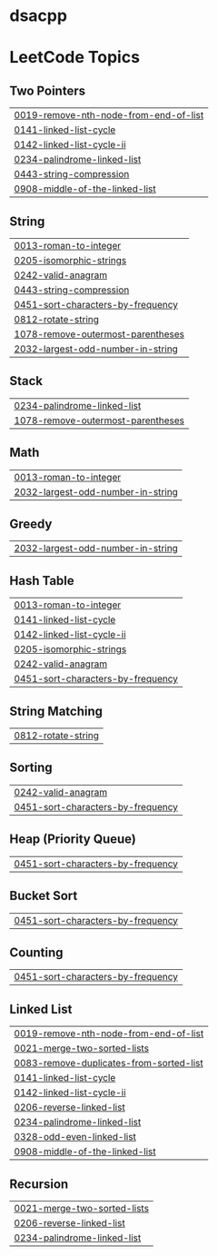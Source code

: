 # dsacpp
<!---LeetCode Topics Start-->
# LeetCode Topics
## Two Pointers
|  |
| ------- |
| [0019-remove-nth-node-from-end-of-list](https://github.com/ujjwal-py/dsacpp/tree/master/0019-remove-nth-node-from-end-of-list) |
| [0141-linked-list-cycle](https://github.com/ujjwal-py/dsacpp/tree/master/0141-linked-list-cycle) |
| [0142-linked-list-cycle-ii](https://github.com/ujjwal-py/dsacpp/tree/master/0142-linked-list-cycle-ii) |
| [0234-palindrome-linked-list](https://github.com/ujjwal-py/dsacpp/tree/master/0234-palindrome-linked-list) |
| [0443-string-compression](https://github.com/ujjwal-py/dsacpp/tree/master/0443-string-compression) |
| [0908-middle-of-the-linked-list](https://github.com/ujjwal-py/dsacpp/tree/master/0908-middle-of-the-linked-list) |
## String
|  |
| ------- |
| [0013-roman-to-integer](https://github.com/ujjwal-py/dsacpp/tree/master/0013-roman-to-integer) |
| [0205-isomorphic-strings](https://github.com/ujjwal-py/dsacpp/tree/master/0205-isomorphic-strings) |
| [0242-valid-anagram](https://github.com/ujjwal-py/dsacpp/tree/master/0242-valid-anagram) |
| [0443-string-compression](https://github.com/ujjwal-py/dsacpp/tree/master/0443-string-compression) |
| [0451-sort-characters-by-frequency](https://github.com/ujjwal-py/dsacpp/tree/master/0451-sort-characters-by-frequency) |
| [0812-rotate-string](https://github.com/ujjwal-py/dsacpp/tree/master/0812-rotate-string) |
| [1078-remove-outermost-parentheses](https://github.com/ujjwal-py/dsacpp/tree/master/1078-remove-outermost-parentheses) |
| [2032-largest-odd-number-in-string](https://github.com/ujjwal-py/dsacpp/tree/master/2032-largest-odd-number-in-string) |
## Stack
|  |
| ------- |
| [0234-palindrome-linked-list](https://github.com/ujjwal-py/dsacpp/tree/master/0234-palindrome-linked-list) |
| [1078-remove-outermost-parentheses](https://github.com/ujjwal-py/dsacpp/tree/master/1078-remove-outermost-parentheses) |
## Math
|  |
| ------- |
| [0013-roman-to-integer](https://github.com/ujjwal-py/dsacpp/tree/master/0013-roman-to-integer) |
| [2032-largest-odd-number-in-string](https://github.com/ujjwal-py/dsacpp/tree/master/2032-largest-odd-number-in-string) |
## Greedy
|  |
| ------- |
| [2032-largest-odd-number-in-string](https://github.com/ujjwal-py/dsacpp/tree/master/2032-largest-odd-number-in-string) |
## Hash Table
|  |
| ------- |
| [0013-roman-to-integer](https://github.com/ujjwal-py/dsacpp/tree/master/0013-roman-to-integer) |
| [0141-linked-list-cycle](https://github.com/ujjwal-py/dsacpp/tree/master/0141-linked-list-cycle) |
| [0142-linked-list-cycle-ii](https://github.com/ujjwal-py/dsacpp/tree/master/0142-linked-list-cycle-ii) |
| [0205-isomorphic-strings](https://github.com/ujjwal-py/dsacpp/tree/master/0205-isomorphic-strings) |
| [0242-valid-anagram](https://github.com/ujjwal-py/dsacpp/tree/master/0242-valid-anagram) |
| [0451-sort-characters-by-frequency](https://github.com/ujjwal-py/dsacpp/tree/master/0451-sort-characters-by-frequency) |
## String Matching
|  |
| ------- |
| [0812-rotate-string](https://github.com/ujjwal-py/dsacpp/tree/master/0812-rotate-string) |
## Sorting
|  |
| ------- |
| [0242-valid-anagram](https://github.com/ujjwal-py/dsacpp/tree/master/0242-valid-anagram) |
| [0451-sort-characters-by-frequency](https://github.com/ujjwal-py/dsacpp/tree/master/0451-sort-characters-by-frequency) |
## Heap (Priority Queue)
|  |
| ------- |
| [0451-sort-characters-by-frequency](https://github.com/ujjwal-py/dsacpp/tree/master/0451-sort-characters-by-frequency) |
## Bucket Sort
|  |
| ------- |
| [0451-sort-characters-by-frequency](https://github.com/ujjwal-py/dsacpp/tree/master/0451-sort-characters-by-frequency) |
## Counting
|  |
| ------- |
| [0451-sort-characters-by-frequency](https://github.com/ujjwal-py/dsacpp/tree/master/0451-sort-characters-by-frequency) |
## Linked List
|  |
| ------- |
| [0019-remove-nth-node-from-end-of-list](https://github.com/ujjwal-py/dsacpp/tree/master/0019-remove-nth-node-from-end-of-list) |
| [0021-merge-two-sorted-lists](https://github.com/ujjwal-py/dsacpp/tree/master/0021-merge-two-sorted-lists) |
| [0083-remove-duplicates-from-sorted-list](https://github.com/ujjwal-py/dsacpp/tree/master/0083-remove-duplicates-from-sorted-list) |
| [0141-linked-list-cycle](https://github.com/ujjwal-py/dsacpp/tree/master/0141-linked-list-cycle) |
| [0142-linked-list-cycle-ii](https://github.com/ujjwal-py/dsacpp/tree/master/0142-linked-list-cycle-ii) |
| [0206-reverse-linked-list](https://github.com/ujjwal-py/dsacpp/tree/master/0206-reverse-linked-list) |
| [0234-palindrome-linked-list](https://github.com/ujjwal-py/dsacpp/tree/master/0234-palindrome-linked-list) |
| [0328-odd-even-linked-list](https://github.com/ujjwal-py/dsacpp/tree/master/0328-odd-even-linked-list) |
| [0908-middle-of-the-linked-list](https://github.com/ujjwal-py/dsacpp/tree/master/0908-middle-of-the-linked-list) |
## Recursion
|  |
| ------- |
| [0021-merge-two-sorted-lists](https://github.com/ujjwal-py/dsacpp/tree/master/0021-merge-two-sorted-lists) |
| [0206-reverse-linked-list](https://github.com/ujjwal-py/dsacpp/tree/master/0206-reverse-linked-list) |
| [0234-palindrome-linked-list](https://github.com/ujjwal-py/dsacpp/tree/master/0234-palindrome-linked-list) |
<!---LeetCode Topics End-->